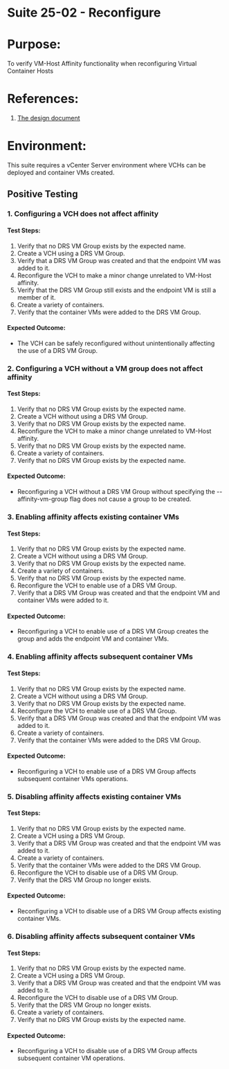 Suite 25-02 - Reconfigure
=========================

# Purpose:
To verify VM-Host Affinity functionality when reconfiguring Virtual Container Hosts

# References:
1. [The design document](../../../doc/design/host-affinity.md)

# Environment:
This suite requires a vCenter Server environment where VCHs can be deployed and container VMs created.


Positive Testing
----------------

### 1. Configuring a VCH does not affect affinity

#### Test Steps:
1. Verify that no DRS VM Group exists by the expected name.
2. Create a VCH using a DRS VM Group.
3. Verify that a DRS VM Group was created and that the endpoint VM was added to it.
4. Reconfigure the VCH to make a minor change unrelated to VM-Host affinity.
5. Verify that the DRS VM Group still exists and the endpoint VM is still a member of it.
6. Create a variety of containers.
7. Verify that the container VMs were added to the DRS VM Group.

#### Expected Outcome:
* The VCH can be safely reconfigured without unintentionally affecting the use of a DRS VM Group.


### 2. Configuring a VCH without a VM group does not affect affinity

#### Test Steps:
1. Verify that no DRS VM Group exists by the expected name.
2. Create a VCH without using a DRS VM Group.
3. Verify that no DRS VM Group exists by the expected name.
4. Reconfigure the VCH to make a minor change unrelated to VM-Host affinity.
5. Verify that no DRS VM Group exists by the expected name.
6. Create a variety of containers.
7. Verify that no DRS VM Group exists by the expected name.

#### Expected Outcome:
* Reconfiguring a VCH without a DRS VM Group without specifying the --affinity-vm-group flag does not cause a group to be created.


### 3. Enabling affinity affects existing container VMs

#### Test Steps:
1. Verify that no DRS VM Group exists by the expected name.
2. Create a VCH without using a DRS VM Group.
3. Verify that no DRS VM Group exists by the expected name.
4. Create a variety of containers.
5. Verify that no DRS VM Group exists by the expected name.
6. Reconfigure the VCH to enable use of a DRS VM Group.
7. Verify that a DRS VM Group was created and that the endpoint VM and container VMs were added to it.

#### Expected Outcome:
* Reconfiguring a VCH to enable use of a DRS VM Group creates the group and adds the endpoint VM and container VMs.


### 4. Enabling affinity affects subsequent container VMs

#### Test Steps:
1. Verify that no DRS VM Group exists by the expected name.
2. Create a VCH without using a DRS VM Group.
3. Verify that no DRS VM Group exists by the expected name.
4. Reconfigure the VCH to enable use of a DRS VM Group.
5. Verify that a DRS VM Group was created and that the endpoint VM was added to it.
6. Create a variety of containers.
7. Verify that the container VMs were added to the DRS VM Group.

#### Expected Outcome:
* Reconfiguring a VCH to enable use of a DRS VM Group affects subsequent container VMs operations.


### 5. Disabling affinity affects existing container VMs

#### Test Steps:
1. Verify that no DRS VM Group exists by the expected name.
2. Create a VCH using a DRS VM Group.
3. Verify that a DRS VM Group was created and that the endpoint VM was added to it.
4. Create a variety of containers.
5. Verify that the container VMs were added to the DRS VM Group.
6. Reconfigure the VCH to disable use of a DRS VM Group.
7. Verify that the DRS VM Group no longer exists.

#### Expected Outcome:
* Reconfiguring a VCH to disable use of a DRS VM Group affects existing container VMs.


### 6. Disabling affinity affects subsequent container VMs

#### Test Steps:
1. Verify that no DRS VM Group exists by the expected name.
2. Create a VCH using a DRS VM Group.
3. Verify that a DRS VM Group was created and that the endpoint VM was added to it.
4. Reconfigure the VCH to disable use of a DRS VM Group.
5. Verify that the DRS VM Group no longer exists.
6. Create a variety of containers.
7. Verify that no DRS VM Group exists by the expected name.

#### Expected Outcome:
* Reconfiguring a VCH to disable use of a DRS VM Group affects subsequent container VM operations.
